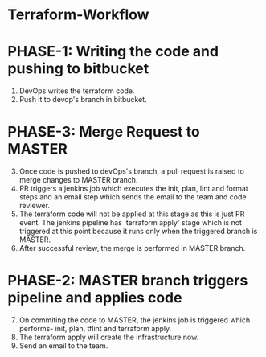 # Terraform-Workflow

# PHASE-1: Writing the code and pushing to bitbucket

1) DevOps writes the terraform code.
2) Push it to devop's branch in bitbucket.

# PHASE-3: Merge Request to MASTER  
3) Once code is pushed to devOps's branch, a pull request is raised to merge changes to MASTER branch. 
4) PR triggers a jenkins job which executes the init, plan, lint and format steps and an email step which sends the email to the team and code reviewer.
5) The terraform code will not be applied at this stage as this is just PR event. The jenkins pipeline has 'terraform apply' stage which is not triggered at this point because it runs only when the triggered branch is MASTER.
6) After successful review, the merge is performed in MASTER branch.

# PHASE-2: MASTER branch triggers pipeline and applies code

7) On commiting the code to MASTER, the jenkins job is triggered which performs- init, plan, tflint and terraform apply.
8) The terraform apply will create the infrastructure now.
9) Send an email to the team.
